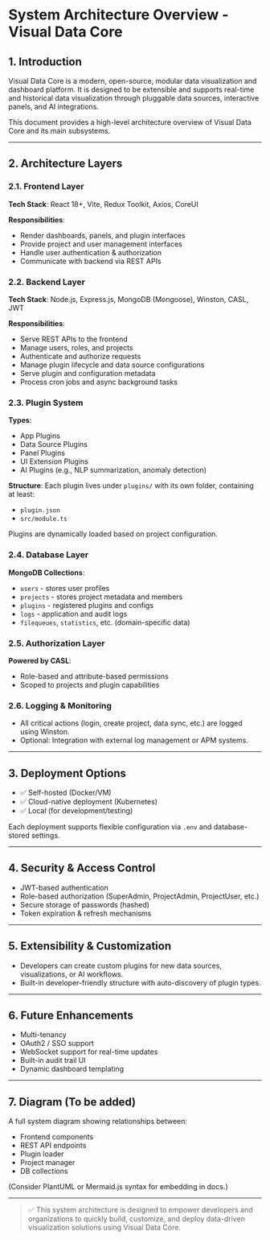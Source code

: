 # System Architecture Overview - Visual Data Core

## 1. Introduction
Visual Data Core is a modern, open-source, modular data visualization and dashboard platform. It is designed to be extensible and supports real-time and historical data visualization through pluggable data sources, interactive panels, and AI integrations.

This document provides a high-level architecture overview of Visual Data Core and its main subsystems.

---

## 2. Architecture Layers

### 2.1. Frontend Layer
**Tech Stack**: React 18+, Vite, Redux Toolkit, Axios, CoreUI

**Responsibilities**:
- Render dashboards, panels, and plugin interfaces
- Provide project and user management interfaces
- Handle user authentication & authorization
- Communicate with backend via REST APIs

### 2.2. Backend Layer
**Tech Stack**: Node.js, Express.js, MongoDB (Mongoose), Winston, CASL, JWT

**Responsibilities**:
- Serve REST APIs to the frontend
- Manage users, roles, and projects
- Authenticate and authorize requests
- Manage plugin lifecycle and data source configurations
- Serve plugin and configuration metadata
- Process cron jobs and async background tasks

### 2.3. Plugin System
**Types**:
- App Plugins
- Data Source Plugins
- Panel Plugins
- UI Extension Plugins
- AI Plugins (e.g., NLP summarization, anomaly detection)

**Structure**:
Each plugin lives under `plugins/` with its own folder, containing at least:
- `plugin.json`
- `src/module.ts`

Plugins are dynamically loaded based on project configuration.

### 2.4. Database Layer
**MongoDB Collections**:
- `users` - stores user profiles
- `projects` - stores project metadata and members
- `plugins` - registered plugins and configs
- `logs` - application and audit logs
- `filequeues`, `statistics`, etc. (domain-specific data)

### 2.5. Authorization Layer
**Powered by CASL**:
- Role-based and attribute-based permissions
- Scoped to projects and plugin capabilities

### 2.6. Logging & Monitoring
- All critical actions (login, create project, data sync, etc.) are logged using Winston.
- Optional: Integration with external log management or APM systems.

---

## 3. Deployment Options
- ✅ Self-hosted (Docker/VM)
- ✅ Cloud-native deployment (Kubernetes)
- ✅ Local (for development/testing)

Each deployment supports flexible configuration via `.env` and database-stored settings.

---

## 4. Security & Access Control
- JWT-based authentication
- Role-based authorization (SuperAdmin, ProjectAdmin, ProjectUser, etc.)
- Secure storage of passwords (hashed)
- Token expiration & refresh mechanisms

---

## 5. Extensibility & Customization
- Developers can create custom plugins for new data sources, visualizations, or AI workflows.
- Built-in developer-friendly structure with auto-discovery of plugin types.

---

## 6. Future Enhancements
- Multi-tenancy
- OAuth2 / SSO support
- WebSocket support for real-time updates
- Built-in audit trail UI
- Dynamic dashboard templating

---

## 7. Diagram (To be added)
A full system diagram showing relationships between:
- Frontend components
- REST API endpoints
- Plugin loader
- Project manager
- DB collections

(Consider PlantUML or Mermaid.js syntax for embedding in docs.)

---

> ✅ This system architecture is designed to empower developers and organizations to quickly build, customize, and deploy data-driven visualization solutions using Visual Data Core.